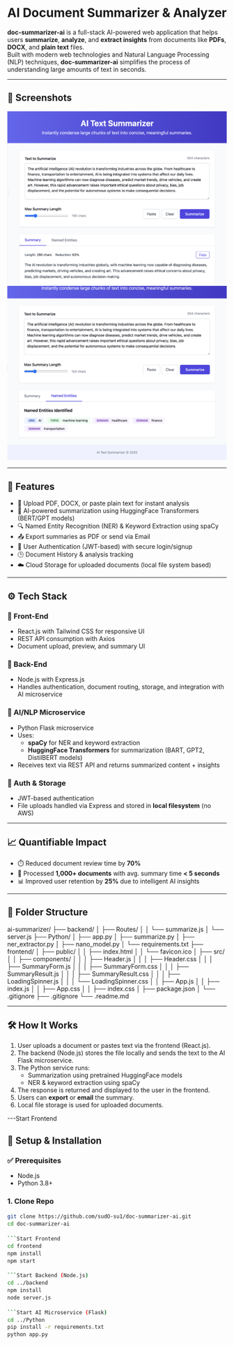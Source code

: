 # AI Document Summarizer & Analyzer

**doc-summarizer-ai** is a full-stack AI-powered web application that helps users **summarize**, **analyze**, and **extract insights** from documents like **PDFs**, **DOCX**, and **plain text** files.  
Built with modern web technologies and Natural Language Processing (NLP) techniques, **doc-summarizer-ai** simplifies the process of understanding large amounts of text in seconds.

---

## 📸 Screenshots

<!-- Add your screenshots here -->
![Screenshot](1.png)
![Screenshot](2.png)

---

## 🚀 Features

- 📄 Upload PDF, DOCX, or paste plain text for instant analysis  
- 🤖 AI-powered summarization using HuggingFace Transformers (BERT/GPT models)  
- 🔍 Named Entity Recognition (NER) & Keyword Extraction using spaCy  
- 📤 Export summaries as PDF or send via Email  
- 👥 User Authentication (JWT-based) with secure login/signup  
- 🕒 Document History & analysis tracking  
- ☁️ Cloud Storage for uploaded documents (local file system based)  

---

## ⚙️ Tech Stack

### 🎨 Front-End
- React.js with Tailwind CSS for responsive UI  
- REST API consumption with Axios  
- Document upload, preview, and summary UI  

### 🧠 Back-End
- Node.js with Express.js  
- Handles authentication, document routing, storage, and integration with AI microservice  

### 🧬 AI/NLP Microservice
- Python Flask microservice  
- Uses:
  - **spaCy** for NER and keyword extraction  
  - **HuggingFace Transformers** for summarization (BART, GPT2, DistilBERT models)  
- Receives text via REST API and returns summarized content + insights  

### 🔐 Auth & Storage
- JWT-based authentication  
- File uploads handled via Express and stored in **local filesystem** (no AWS)  

---

## 📈 Quantifiable Impact

- ⏱️ Reduced document review time by **70%**  
- 📁 Processed **1,000+ documents** with avg. summary time **< 5 seconds**  
- 📊 Improved user retention by **25%** due to intelligent AI insights  

---

## 📂 Folder Structure

ai-summarizer/
├── backend/
│   ├── Routes/
│   │   └── summarize.js
│   └── server.js
├── Python/
│   ├── app.py
│   ├── summarize.py
│   ├── ner_extractor.py
│   ├── nano_model.py
│   └── requirements.txt
├── frontend/
│   ├── public/
│   │   ├── index.html
│   │   └── favicon.ico
│   ├── src/
│   │   ├── components/
│   │   │   ├── Header.js
│   │   │   ├── Header.css
│   │   │   ├── SummaryForm.js
│   │   │   ├── SummaryForm.css
│   │   │   ├── SummaryResult.js
│   │   │   ├── SummaryResult.css
│   │   │   ├── LoadingSpinner.js
│   │   │   └── LoadingSpinner.css
│   │   ├── App.js
│   │   ├── index.js
│   │   ├── App.css
│   │   ├── index.css
│   ├── package.json
│   └── .gitignore
├── .gitignore
└── .readme.md

---

## 🛠️ How It Works

1. User uploads a document or pastes text via the frontend (React.js).  
2. The backend (Node.js) stores the file locally and sends the text to the AI Flask microservice.  
3. The Python service runs:
   - Summarization using pretrained HuggingFace models  
   - NER & keyword extraction using spaCy  
4. The response is returned and displayed to the user in the frontend.  
5. Users can **export** or **email** the summary.  
6. Local file storage is used for uploaded documents.

---Start Frontend

## 🧪 Setup & Installation

### ✅ Prerequisites
- Node.js  
- Python 3.8+  

### 1. Clone Repo
```bash
git clone https://github.com/sudO-su1/doc-summarizer-ai.git
cd doc-summarizer-ai

```Start Frontend
cd frontend
npm install
npm start

```Start Backend (Node.js)
cd ../backend
npm install
node server.js

```Start AI Microservice (Flask)
cd ../Python
pip install -r requirements.txt
python app.py
